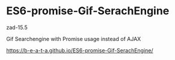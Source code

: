 # ES6-promise-Gif-SerachEngine
zad-15.5

Gif Searchengine with Promise usage instead of AJAX


https://b-e-a-t-a.github.io/ES6-promise-Gif-SerachEngine/
